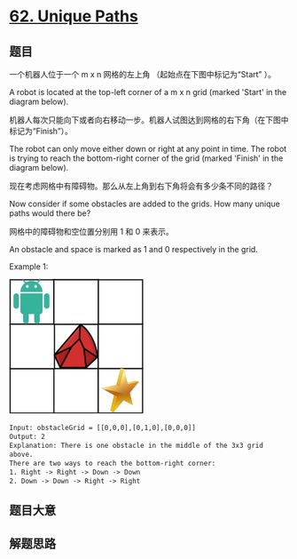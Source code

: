# [62. Unique Paths](https://leetcode.com/problems/unique-paths/)

## 题目

一个机器人位于一个 m x n 网格的左上角 （起始点在下图中标记为“Start” ）。

A robot is located at the top-left corner of a m x n grid (marked 'Start' in the diagram below).

机器人每次只能向下或者向右移动一步。机器人试图达到网格的右下角（在下图中标记为“Finish”）。

The robot can only move either down or right at any point in time. The robot is trying to reach the bottom-right corner of the grid (marked 'Finish' in the diagram below).

现在考虑网格中有障碍物。那么从左上角到右下角将会有多少条不同的路径？

Now consider if some obstacles are added to the grids. How many unique paths would there be?

网格中的障碍物和空位置分别用 1 和 0 来表示。

An obstacle and space is marked as 1 and 0 respectively in the grid.

Example 1:

![robot maze][base64robot_maze]

```
Input: obstacleGrid = [[0,0,0],[0,1,0],[0,0,0]]
Output: 2
Explanation: There is one obstacle in the middle of the 3x3 grid above.
There are two ways to reach the bottom-right corner:
1. Right -> Right -> Down -> Down
2. Down -> Down -> Right -> Right
```

## 题目大意

## 解题思路

[base64robot_maze]: ./robot_maze.jpg
